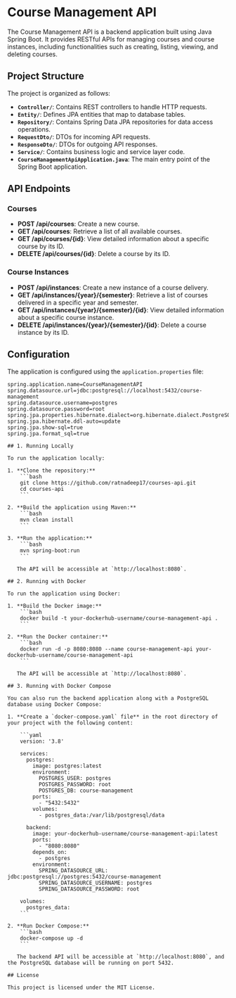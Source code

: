 # Course Management API

The Course Management API is a backend application built using Java Spring Boot. It provides RESTful APIs for managing courses and course instances, including functionalities such as creating, listing, viewing, and deleting courses.

## Project Structure

The project is organized as follows:

- **`Controller/`**: Contains REST controllers to handle HTTP requests.
- **`Entity/`**: Defines JPA entities that map to database tables.
- **`Repository/`**: Contains Spring Data JPA repositories for data access operations.
- **`RequestDto/`**: DTOs for incoming API requests.
- **`ResponseDto/`**: DTOs for outgoing API responses.
- **`Service/`**: Contains business logic and service layer code.
- **`CourseManagementApiApplication.java`**: The main entry point of the Spring Boot application.

## API Endpoints

### Courses
- **POST /api/courses**: Create a new course.
- **GET /api/courses**: Retrieve a list of all available courses.
- **GET /api/courses/{id}**: View detailed information about a specific course by its ID.
- **DELETE /api/courses/{id}**: Delete a course by its ID.

### Course Instances
- **POST /api/instances**: Create a new instance of a course delivery.
- **GET /api/instances/{year}/{semester}**: Retrieve a list of courses delivered in a specific year and semester.
- **GET /api/instances/{year}/{semester}/{id}**: View detailed information about a specific course instance.
- **DELETE /api/instances/{year}/{semester}/{id}**: Delete a course instance by its ID.

## Configuration

The application is configured using the `application.properties` file:

```properties
spring.application.name=CourseManagementAPI
spring.datasource.url=jdbc:postgresql://localhost:5432/course-management
spring.datasource.username=postgres
spring.datasource.password=root
spring.jpa.properties.hibernate.dialect=org.hibernate.dialect.PostgreSQLDialect
spring.jpa.hibernate.ddl-auto=update
spring.jpa.show-sql=true
spring.jpa.format_sql=true

## 1. Running Locally

To run the application locally:

1. **Clone the repository:**
    ```bash
    git clone https://github.com/ratnadeep17/courses-api.git
    cd courses-api
    ```

2. **Build the application using Maven:**
    ```bash
    mvn clean install
    ```

3. **Run the application:**
    ```bash
    mvn spring-boot:run
    ```

   The API will be accessible at `http://localhost:8080`.

## 2. Running with Docker

To run the application using Docker:

1. **Build the Docker image:**
    ```bash
    docker build -t your-dockerhub-username/course-management-api .
    ```

2. **Run the Docker container:**
    ```bash
    docker run -d -p 8080:8080 --name course-management-api your-dockerhub-username/course-management-api
    ```

   The API will be accessible at `http://localhost:8080`.

## 3. Running with Docker Compose

You can also run the backend application along with a PostgreSQL database using Docker Compose:

1. **Create a `docker-compose.yaml` file** in the root directory of your project with the following content:

    ```yaml
    version: '3.8'

    services:
      postgres:
        image: postgres:latest
        environment:
          POSTGRES_USER: postgres
          POSTGRES_PASSWORD: root
          POSTGRES_DB: course-management
        ports:
          - "5432:5432"
        volumes:
          - postgres_data:/var/lib/postgresql/data

      backend:
        image: your-dockerhub-username/course-management-api:latest
        ports:
          - "8080:8080"
        depends_on:
          - postgres
        environment:
          SPRING_DATASOURCE_URL: jdbc:postgresql://postgres:5432/course-management
          SPRING_DATASOURCE_USERNAME: postgres
          SPRING_DATASOURCE_PASSWORD: root

    volumes:
      postgres_data:
    ```

2. **Run Docker Compose:**
    ```bash
    docker-compose up -d
    ```

   The backend API will be accessible at `http://localhost:8080`, and the PostgreSQL database will be running on port 5432.

## License

This project is licensed under the MIT License.